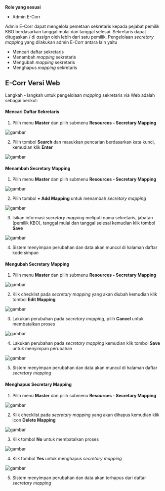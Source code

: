 **Role yang sesuai**

- Admin E-Corr

Admin E-Corr dapat mengelola pemetaan sekretaris kepada pejabat pemilik KBO berdasarkan tanggal mulai dan tanggal selesai. Sekretaris dapat ditugaskan / di _assign_ oleh lebih dari satu pemilik. Pengelolaan _secretary mapping_ yang dilakukan admin E-Corr antara lain yaitu

- Mencari daftar sekretaris
- Menambah _mapping_ sekretaris
- Mengubah _mapping_ sekretaris
- Menghapus _mapping_ sekretaris

## **E-Corr Versi Web**

Langkah - langkah untuk pengelolaan _mapping_ sekretaris via Web adalah sebagai berikut:

#### Mencari Daftar Sekretaris

1. Pilih menu **Master** dan pilih submenu **Resources - Secretary Mapping**

![gambar](DataMaster/SC_DataMaster/DM84.png)

2. Pilih tombol **Search** dan masukkan pencarian berdasarkan kata kunci, kemudian klik **Enter**

![gambar](DataMaster/SC_DataMaster/DM85.png)


#### Menambah Secretary Mapping

1. Pilih menu **Master** dan pilih submenu **Resources - Secretary Mapping**

![gambar](DataMaster/SC_DataMaster/DM84.png)

2. Pilih tombol **+ Add Mapping** untuk menambah _secretary mapping_

![gambar](DataMaster/SC_DataMaster/DM86.png)

3. Isikan informasi _secretary mapping_ meliputi nama sekretaris, jabatan (pemilik KBO), tanggal mulai dan tanggal selesai kemudian klik tombol **Save**

![gambar](DataMaster/SC_DataMaster/DM87.png)

4. Sistem menyimpan perubahan dan data akan muncul di halaman daftar kode simpan


#### Mengubah Secretary Mapping

1. Pilih menu **Master** dan pilih submenu **Resources - Secretary Mapping**

![gambar](DataMaster/SC_DataMaster/DM84.png)

2. Klik checklist pada _secretary mapping_ yang akan diubah kemudian klik tombol **Edit Mapping**

![gambar](DataMaster/SC_DataMaster/DM88.png)

3. Lakukan perubahan pada _secretary mapping_, pilih **Cancel** untuk membatalkan proses

![gambar](DataMaster/SC_DataMaster/DM89.png)

4. Lakukan perubahan pada _secretary mapping_ kemudian klik tombol **Save** untuk menyimpan perubahan

![gambar](DataMaster/SC_DataMaster/DM90.png)

5. Sistem menyimpan perubahan dan data akan muncul di halaman daftar _secretary mapping_


#### Menghapus Secretary Mapping

1. Pilih menu **Master** dan pilih submenu **Resources - Secretary Mapping**

![gambar](DataMaster/SC_DataMaster/DM84.png)

2. Klik checklist pada _secretary mapping_ yang akan dihapus kemudian klik icon **Delete Mapping**

![gambar](DataMaster/SC_DataMaster/DM91.png)

3. Klik tombol **No** untuk membatalkan proses

![gambar](DataMaster/SC_DataMaster/DM92.png)

4. Klik tombol **Yes** untuk menghapus _secretary mapping_

![gambar](DataMaster/SC_DataMaster/DM93.png)

5. Sistem menyimpan perubahan dan data akan terhapus dari daftar _secretary mapping_